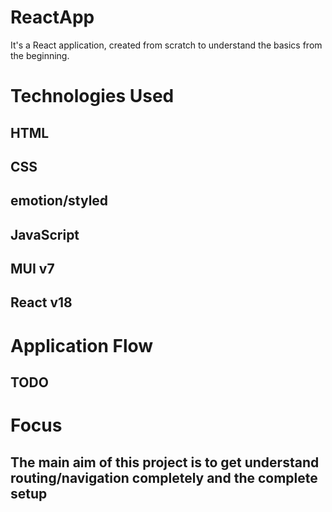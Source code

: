 # ReactApp

It's a React application, created from scratch to understand the basics from the beginning.

# Technologies Used

## HTML

## CSS

## emotion/styled

## JavaScript

## MUI v7

## React v18

# Application Flow

## TODO

# Focus

## The main aim of this project is to get understand routing/navigation completely and the complete setup
